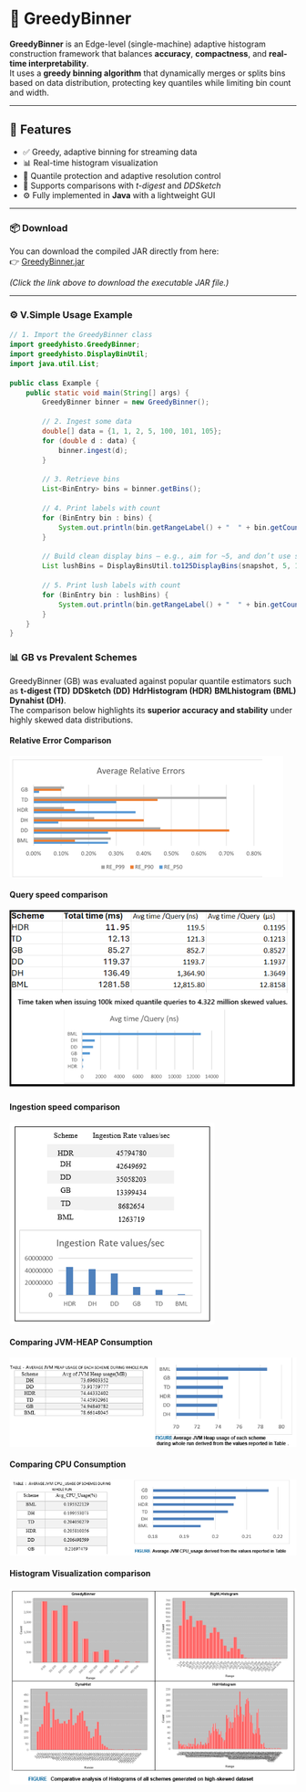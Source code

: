 # 🧠 GreedyBinner

**GreedyBinner** is an Edge-level (single-machine) adaptive histogram construction framework that balances **accuracy**, **compactness**, and **real-time interpretability**.  
It uses a **greedy binning algorithm** that dynamically merges or splits bins based on data distribution, protecting key quantiles while limiting bin count and width.

---

## 🚀 Features

- ✅ Greedy, adaptive binning for streaming data  
- 📊 Real-time histogram visualization  
- 🎯 Quantile protection and adaptive resolution control  
- 🧮 Supports comparisons with *t-digest* and *DDSketch*  
- ⚙️ Fully implemented in **Java** with a lightweight GUI

---

### 📦 Download

You can download the compiled JAR directly from here:  
👉 [GreedyBinner.jar](https://github.com/faisalbahadurhu-hue/GreedyBinnerProject/raw/main/GreedyBinner.jar)

*(Click the link above to download the executable JAR file.)*

---

### ⚙️ V.Simple Usage Example

```java
// 1. Import the GreedyBinner class
import greedyhisto.GreedyBinner;
import greedyhisto.DisplayBinUtil;
import java.util.List;

public class Example {
    public static void main(String[] args) {
        GreedyBinner binner = new GreedyBinner();

        // 2. Ingest some data
        double[] data = {1, 1, 2, 5, 100, 101, 105};
        for (double d : data) {
            binner.ingest(d);
        }

        // 3. Retrieve bins
        List<BinEntry> bins = binner.getBins();

        // 4. Print labels with count
        for (BinEntry bin : bins) {
            System.out.println(bin.getRangeLabel() + "  " + bin.getCount());
        }

        // Build clean display bins — e.g., aim for ~5, and don’t use step < 10
        List lushBins = DisplayBinsUtil.to125DisplayBins(snapshot, 5, 10);

        // 5. Print lush labels with count
        for (BinEntry bin : lushBins) {
            System.out.println(bin.getRangeLabel() + "  " + bin.getCount());
        }
    }
}
```

### 📊 GB vs Prevalent Schemes

GreedyBinner (GB) was evaluated against popular quantile estimators such as **t-digest (TD)**  **DDSketch (DD)** **HdrHistogram (HDR)** **BMLhistogram (BML)** **Dynahist (DH)**.  
The comparison below highlights its **superior accuracy and stability** under highly skewed data distributions.

#### Relative Error Comparison   

![Relative Error Comparison](https://github.com/faisalbahadurhu/GreedyBinnerProject/blob/main/image.png)


#### Query speed comparison   

![Relative Error Comparison](https://github.com/faisalbahadurhu/GreedyBinnerProject/blob/main/quantilequeryPerformance.png)


#### Ingestion speed comparison   

![Relative Error Comparison](https://github.com/faisalbahadurhu/GreedyBinnerProject/blob/main/ingestionRate.png)

#### Comparing JVM-HEAP Consumption   

![Relative Error Comparison](https://github.com/faisalbahadurhu/GreedyBinnerProject/blob/main/Heap.png)
#### Comparing CPU Consumption   

![Relative Error Comparison](https://github.com/faisalbahadurhu/GreedyBinnerProject/blob/main/cpu.png)    
#### Histogram Visualization comparison   

![Relative Error Comparison](https://github.com/faisalbahadurhu/GreedyBinnerProject/blob/main/interpretability.png)




